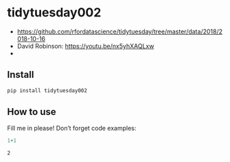 # tidytuesday002

<!-- WARNING: THIS FILE WAS AUTOGENERATED! DO NOT EDIT! -->

- https://github.com/rfordatascience/tidytuesday/tree/master/data/2018/2018-10-16
- David Robinson: https://youtu.be/nx5yhXAQLxw
- 

## Install

``` sh
pip install tidytuesday002
```

## How to use

Fill me in please! Don’t forget code examples:

``` python
1+1
```

    2
